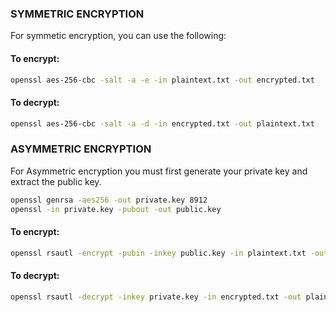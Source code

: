 ### SYMMETRIC ENCRYPTION

For symmetic encryption, you can use the following:

#### To encrypt:
```sh
openssl aes-256-cbc -salt -a -e -in plaintext.txt -out encrypted.txt
```

#### To decrypt:
```sh
openssl aes-256-cbc -salt -a -d -in encrypted.txt -out plaintext.txt
```

### ASYMMETRIC ENCRYPTION
For Asymmetric encryption you must first generate your private key and extract the public key.

```sh
openssl genrsa -aes256 -out private.key 8912
openssl -in private.key -pubout -out public.key
```

#### To encrypt:
```sh
openssl rsautl -encrypt -pubin -inkey public.key -in plaintext.txt -out encrypted.txt
```

#### To decrypt:
```sh
openssl rsautl -decrypt -inkey private.key -in encrypted.txt -out plaintext.txt
```
